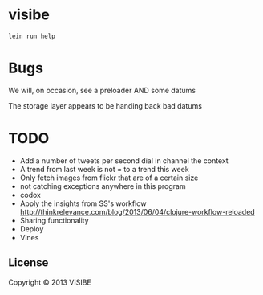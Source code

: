 # visibe

```
lein run help
```

# Bugs

We will, on occasion, see a preloader AND some datums

The storage layer appears to be handing back bad datums

# TODO

- Add a number of tweets per second dial in channel the context
- A trend from last week is not = to a trend this week
- Only fetch images from flickr that are of a certain size
- not catching exceptions anywhere in this program
- codox
- Apply the insights from SS's workflow http://thinkrelevance.com/blog/2013/06/04/clojure-workflow-reloaded
- Sharing functionality
- Deploy
- Vines

## License

Copyright © 2013 VISIBE